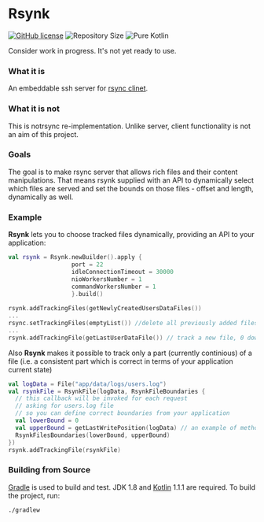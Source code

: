 # Rsynk #

[![GitHub license](https://img.shields.io/hexpm/l/plug.svg)](http://www.apache.org/licenses/LICENSE-2.0.html)
![Repository Size](https://reposs.herokuapp.com/?path=JetBrains/rsynk)
![Pure Kotlin](https://img.shields.io/badge/100%25-kotlin-orange.svg)

Consider work in progress. It's not yet ready to use.

### What it is ###
An embeddable ssh server for [rsync clinet](https://rsync.samba.org).

### What it is not ###
This is notrsync re-implementation. Unlike server, client functionality is not an aim of this project.

### Goals ###
The goal is to make rsync server that allows rich files and their content manipulations. That means rsynk supplied with an API to dynamically select which files are served and set the bounds on those files - offset and length, dynamically as well.

### Example ###
**Rsynk** lets you to choose tracked files dynamically, providing an API to your application:

```kotlin
val rsynk = Rsynk.newBuilder().apply {
                  port = 22
                  idleConnectionTimeout = 30000
                  nioWorkersNumber = 1
                  commandWorkersNumber = 1
                  }.build()
                  
rsynk.addTrackingFiles(getNewlyCreatedUsersDataFiles())
...
rsync.setTrackingFiles(emptyList()) //delete all previously added files without having server downtime
...
rsynk.addTrackingFile(getLastUserDataFile()) // track a new file, 0 downtime
```                

Also **Rsynk** makes it possible to track only a part (currently continious) of a file (i.e. a consistent part which is correct in terms of your application current state)

```kotlin
val logData = File("app/data/logs/users.log")
val rsynkFile = RsynkFile(logData, RsynkFileBoundaries {
  // this callback will be invoked for each request 
  // asking for users.log file
  // so you can define correct boundaries from your application
  val lowerBound = 0                                   
  val upperBound = getLastWritePosition(logData) // an example of method you can provide         
  RsynkFilesBoundaries(lowerBound, upperBound)
})
rsynk.addTrackingFile(rsynkFile)
```

### Building from Source
[Gradle](http://www.gradle.org) is used to build and test. JDK 1.8 and [Kotlin](http://kotlinlang.org)
1.1.1 are required. To build the project, run:

    ./gradlew
